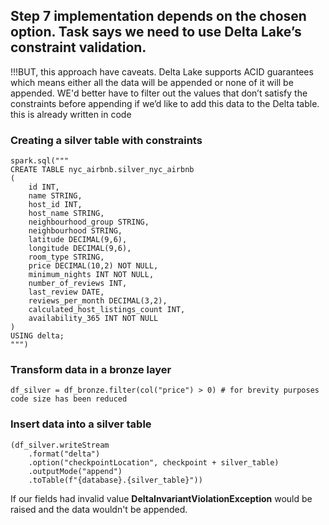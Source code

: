 ## Step 7 implementation depends on the chosen option. Task says we need to use Delta Lake’s constraint validation.
!!!BUT, this approach have caveats.
Delta Lake supports ACID guarantees which means either all the data will be appended or none of it will be appended.
WE'd better have to filter out the values that don’t satisfy the constraints before appending if we’d like to add this data to the Delta table.
this is already written in code

### Creating a silver table with constraints
```
spark.sql("""
CREATE TABLE nyc_airbnb.silver_nyc_airbnb
(
    id INT,
    name STRING,
    host_id INT,
    host_name STRING,
    neighbourhood_group STRING,
    neighbourhood STRING,
    latitude DECIMAL(9,6),
    longitude DECIMAL(9,6),
    room_type STRING,
    price DECIMAL(10,2) NOT NULL,
    minimum_nights INT NOT NULL,
    number_of_reviews INT,
    last_review DATE,
    reviews_per_month DECIMAL(3,2),
    calculated_host_listings_count INT,
    availability_365 INT NOT NULL
)
USING delta;
""")
```

### Transform data in a bronze layer
```
df_silver = df_bronze.filter(col("price") > 0) # for brevity purposes code size has been reduced
``` 

### Insert data into a silver table
```
(df_silver.writeStream
    .format("delta")
    .option("checkpointLocation", checkpoint + silver_table)
    .outputMode("append")
    .toTable(f"{database}.{silver_table}"))
```
If our fields had invalid value **DeltaInvariantViolationException** would be raised and the data wouldn't be appended.
